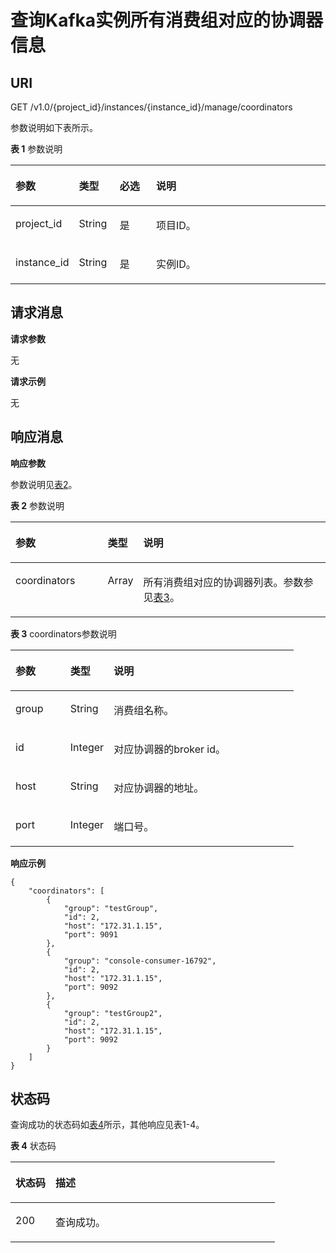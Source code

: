 # 查询Kafka实例所有消费组对应的协调器信息<a name="ZH-CN_TOPIC_0210486910"></a>

## URI<a name="section450410584581"></a>

GET  /v1.0/\{project\_id\}/instances/\{instance\_id\}/manage/coordinators

参数说明如下表所示。

**表 1**  参数说明

<a name="table105061758205811"></a>
<table><thead align="left"><tr id="row10597958145818"><th class="cellrowborder" valign="top" width="16%" id="mcps1.2.5.1.1"><p id="p15971058185810"><a name="p15971058185810"></a><a name="p15971058185810"></a>参数</p>
</th>
<th class="cellrowborder" valign="top" width="13%" id="mcps1.2.5.1.2"><p id="p1459715875819"><a name="p1459715875819"></a><a name="p1459715875819"></a>类型</p>
</th>
<th class="cellrowborder" valign="top" width="12%" id="mcps1.2.5.1.3"><p id="p19597195875820"><a name="p19597195875820"></a><a name="p19597195875820"></a>必选</p>
</th>
<th class="cellrowborder" valign="top" width="59%" id="mcps1.2.5.1.4"><p id="p12597135818581"><a name="p12597135818581"></a><a name="p12597135818581"></a>说明</p>
</th>
</tr>
</thead>
<tbody><tr id="row11597958145816"><td class="cellrowborder" valign="top" width="16%" headers="mcps1.2.5.1.1 "><p id="p13597658105812"><a name="p13597658105812"></a><a name="p13597658105812"></a>project_id</p>
</td>
<td class="cellrowborder" valign="top" width="13%" headers="mcps1.2.5.1.2 "><p id="p1959719581581"><a name="p1959719581581"></a><a name="p1959719581581"></a>String</p>
</td>
<td class="cellrowborder" valign="top" width="12%" headers="mcps1.2.5.1.3 "><p id="p12597145820585"><a name="p12597145820585"></a><a name="p12597145820585"></a>是</p>
</td>
<td class="cellrowborder" valign="top" width="59%" headers="mcps1.2.5.1.4 "><p id="p7597125810587"><a name="p7597125810587"></a><a name="p7597125810587"></a>项目ID。</p>
</td>
</tr>
<tr id="row1859725835815"><td class="cellrowborder" valign="top" width="16%" headers="mcps1.2.5.1.1 "><p id="p1159715845811"><a name="p1159715845811"></a><a name="p1159715845811"></a>instance_id</p>
</td>
<td class="cellrowborder" valign="top" width="13%" headers="mcps1.2.5.1.2 "><p id="p1459715588587"><a name="p1459715588587"></a><a name="p1459715588587"></a>String</p>
</td>
<td class="cellrowborder" valign="top" width="12%" headers="mcps1.2.5.1.3 "><p id="p165971758175813"><a name="p165971758175813"></a><a name="p165971758175813"></a>是</p>
</td>
<td class="cellrowborder" valign="top" width="59%" headers="mcps1.2.5.1.4 "><p id="p14597135814582"><a name="p14597135814582"></a><a name="p14597135814582"></a>实例ID。</p>
</td>
</tr>
</tbody>
</table>

## 请求消息<a name="section185056589583"></a>

**请求参数**

无

**请求示例**

无

## 响应消息<a name="section9511105885810"></a>

**响应参数**

参数说明见[表2](#table05131858175815)。

**表 2**  参数说明

<a name="table05131858175815"></a>
<table><thead align="left"><tr id="row13597458105816"><th class="cellrowborder" valign="top" width="29.29%" id="mcps1.2.4.1.1"><p id="p1259795895815"><a name="p1259795895815"></a><a name="p1259795895815"></a>参数</p>
</th>
<th class="cellrowborder" valign="top" width="11.110000000000001%" id="mcps1.2.4.1.2"><p id="p9597165814587"><a name="p9597165814587"></a><a name="p9597165814587"></a>类型</p>
</th>
<th class="cellrowborder" valign="top" width="59.599999999999994%" id="mcps1.2.4.1.3"><p id="p35971658125815"><a name="p35971658125815"></a><a name="p35971658125815"></a>说明</p>
</th>
</tr>
</thead>
<tbody><tr id="row1159795855816"><td class="cellrowborder" valign="top" width="29.29%" headers="mcps1.2.4.1.1 "><p id="p1597858145812"><a name="p1597858145812"></a><a name="p1597858145812"></a>coordinators</p>
</td>
<td class="cellrowborder" valign="top" width="11.110000000000001%" headers="mcps1.2.4.1.2 "><p id="p759714586582"><a name="p759714586582"></a><a name="p759714586582"></a>Array</p>
</td>
<td class="cellrowborder" valign="top" width="59.599999999999994%" headers="mcps1.2.4.1.3 "><p id="p13597458205814"><a name="p13597458205814"></a><a name="p13597458205814"></a>所有消费组对应的协调器列表。参数参见<a href="#table12517115825814">表3</a>。</p>
</td>
</tr>
</tbody>
</table>

**表 3**  coordinators参数说明

<a name="table12517115825814"></a>
<table><thead align="left"><tr id="row1598258105814"><th class="cellrowborder" valign="top" width="19.388061193880613%" id="mcps1.2.4.1.1"><p id="p75987587585"><a name="p75987587585"></a><a name="p75987587585"></a>参数</p>
</th>
<th class="cellrowborder" valign="top" width="15.308469153084694%" id="mcps1.2.4.1.2"><p id="p959885845819"><a name="p959885845819"></a><a name="p959885845819"></a>类型</p>
</th>
<th class="cellrowborder" valign="top" width="65.3034696530347%" id="mcps1.2.4.1.3"><p id="p7598858145818"><a name="p7598858145818"></a><a name="p7598858145818"></a>说明</p>
</th>
</tr>
</thead>
<tbody><tr id="row1598858125817"><td class="cellrowborder" valign="top" width="19.388061193880613%" headers="mcps1.2.4.1.1 "><p id="p459845845818"><a name="p459845845818"></a><a name="p459845845818"></a>group</p>
</td>
<td class="cellrowborder" valign="top" width="15.308469153084694%" headers="mcps1.2.4.1.2 "><p id="p115981658195817"><a name="p115981658195817"></a><a name="p115981658195817"></a>String</p>
</td>
<td class="cellrowborder" valign="top" width="65.3034696530347%" headers="mcps1.2.4.1.3 "><p id="p65981258155812"><a name="p65981258155812"></a><a name="p65981258155812"></a>消费组名称。</p>
</td>
</tr>
<tr id="row459855875820"><td class="cellrowborder" valign="top" width="19.388061193880613%" headers="mcps1.2.4.1.1 "><p id="p1759875818583"><a name="p1759875818583"></a><a name="p1759875818583"></a>id</p>
</td>
<td class="cellrowborder" valign="top" width="15.308469153084694%" headers="mcps1.2.4.1.2 "><p id="p959845885814"><a name="p959845885814"></a><a name="p959845885814"></a>Integer</p>
</td>
<td class="cellrowborder" valign="top" width="65.3034696530347%" headers="mcps1.2.4.1.3 "><p id="p659815588585"><a name="p659815588585"></a><a name="p659815588585"></a>对应协调器的broker id。</p>
</td>
</tr>
<tr id="row17598258135814"><td class="cellrowborder" valign="top" width="19.388061193880613%" headers="mcps1.2.4.1.1 "><p id="p1359895885810"><a name="p1359895885810"></a><a name="p1359895885810"></a>host</p>
</td>
<td class="cellrowborder" valign="top" width="15.308469153084694%" headers="mcps1.2.4.1.2 "><p id="p25981058195815"><a name="p25981058195815"></a><a name="p25981058195815"></a>String</p>
</td>
<td class="cellrowborder" valign="top" width="65.3034696530347%" headers="mcps1.2.4.1.3 "><p id="p659812587581"><a name="p659812587581"></a><a name="p659812587581"></a>对应协调器的地址。</p>
</td>
</tr>
<tr id="row55983587581"><td class="cellrowborder" valign="top" width="19.388061193880613%" headers="mcps1.2.4.1.1 "><p id="p105981158105810"><a name="p105981158105810"></a><a name="p105981158105810"></a>port</p>
</td>
<td class="cellrowborder" valign="top" width="15.308469153084694%" headers="mcps1.2.4.1.2 "><p id="p859885815581"><a name="p859885815581"></a><a name="p859885815581"></a>Integer</p>
</td>
<td class="cellrowborder" valign="top" width="65.3034696530347%" headers="mcps1.2.4.1.3 "><p id="p15981258155818"><a name="p15981258155818"></a><a name="p15981258155818"></a>端口号。</p>
</td>
</tr>
</tbody>
</table>

**响应示例**

```
{
    "coordinators": [
        {
            "group": "testGroup",
            "id": 2,
            "host": "172.31.1.15",
            "port": 9091
        },
        {
            "group": "console-consumer-16792",
            "id": 2,
            "host": "172.31.1.15",
            "port": 9092
        },
        {
            "group": "testGroup2",
            "id": 2,
            "host": "172.31.1.15",
            "port": 9092
        }
    ]
}
```

## 状态码<a name="section353095855814"></a>

查询成功的状态码如[表4](#table2530105835818)所示，其他响应见表1-4。

**表 4**  状态码

<a name="table2530105835818"></a>
<table><thead align="left"><tr id="row135991758175815"><th class="cellrowborder" valign="top" width="15.15%" id="mcps1.2.3.1.1"><p id="p1259945835815"><a name="p1259945835815"></a><a name="p1259945835815"></a>状态码</p>
</th>
<th class="cellrowborder" valign="top" width="84.85000000000001%" id="mcps1.2.3.1.2"><p id="p259985875813"><a name="p259985875813"></a><a name="p259985875813"></a>描述</p>
</th>
</tr>
</thead>
<tbody><tr id="row15599758145815"><td class="cellrowborder" valign="top" width="15.15%" headers="mcps1.2.3.1.1 "><p id="p6599195855812"><a name="p6599195855812"></a><a name="p6599195855812"></a>200</p>
</td>
<td class="cellrowborder" valign="top" width="84.85000000000001%" headers="mcps1.2.3.1.2 "><p id="p13599758185818"><a name="p13599758185818"></a><a name="p13599758185818"></a>查询成功。</p>
</td>
</tr>
</tbody>
</table>


